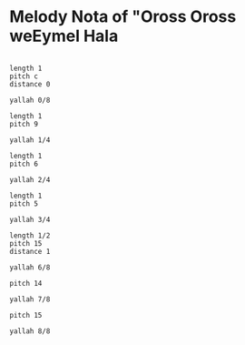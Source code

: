 # Melody Nota of "Oross Oross weEymel Hala

```scenario oscilla

length 1
pitch c
distance 0

yallah 0/8

length 1
pitch 9

yallah 1/4

length 1
pitch 6

yallah 2/4

length 1
pitch 5

yallah 3/4

length 1/2
pitch 15
distance 1

yallah 6/8

pitch 14

yallah 7/8

pitch 15

yallah 8/8

```

